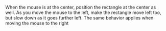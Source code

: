 When the mouse is at the center, position the rectangle at the center as well. As you move the mouse to the left, make the rectangle move left too, but slow down as it goes further left.
The same behavior applies when moving the mouse to the right
